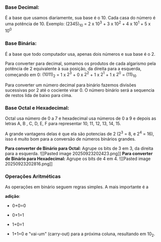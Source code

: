 
### Base Decimal:
É a base que usamos diariamente, sua base é o 10. Cada casa do número é uma potência de 10.
Exemplo:
$(2345)_{10}$ = 2 x $10^3$ + 3 x $10^2$ + 4 x $10^1$ + 5 x $10^0$

### Base Binária:
É a base que todo computador usa, apenas dois números e sua base é o 2.

Para converter para decimal, somamos os produtos de cada algarismo pela potência de 2 equivalente à sua posição, da direita para a esquerda, começando em 0:
$(1011)_{2}$ = 1 x $2^3$ + 0 x $2^2$ + 1 x $2^1$ + 1 x $2^0$ = $(11)_{10}$ 

Para converter um número decimal para binário fazemos divisões sucessivas por 2 até o cociente virar 0. O número binário será a sequencia de restos lida de baixo para cima.

### Base Octal e Hexadecimal:
Octal usa número de 0 a 7 e hexadecimal usa números de 0 a 9 e depois as letras A, B , C, D, E, F para representar 10, 11, 12, 13, 14, 15. 

A grande vantagens delas é que ela são potencias de 2 ($2^3$ = 8, e $2^4$ = 16), isso é muito bom para a conversão de números binários grandes.

**Para converter de Binário para Octal:** Agrupe os bits de 3 em 3, da direita para a esquerda.
![[Pasted image 20250923202423.png]]
**Para converter de Binário para Hexadecimal:** Agrupe os bits de 4 em 4.
![[Pasted image 20250923202816.png]]

### Operações Aritméticas
As operações em binário seguem regras simples. A mais importante é a

**adição**:

- 0+0=0
    
- 0+1=1
    
- 1+0=1
    
- 1+1=0 e "vai-um" (carry-out) para a próxima coluna, resultando em $10_{2}$.
    




